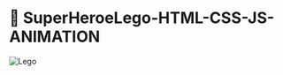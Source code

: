 # 🔮 SuperHeroeLego-HTML-CSS-JS-ANIMATION
 


![Lego](https://user-images.githubusercontent.com/26189854/161466973-7403cb0e-3a97-4a0e-8527-4593a45ed6f0.gif)




























